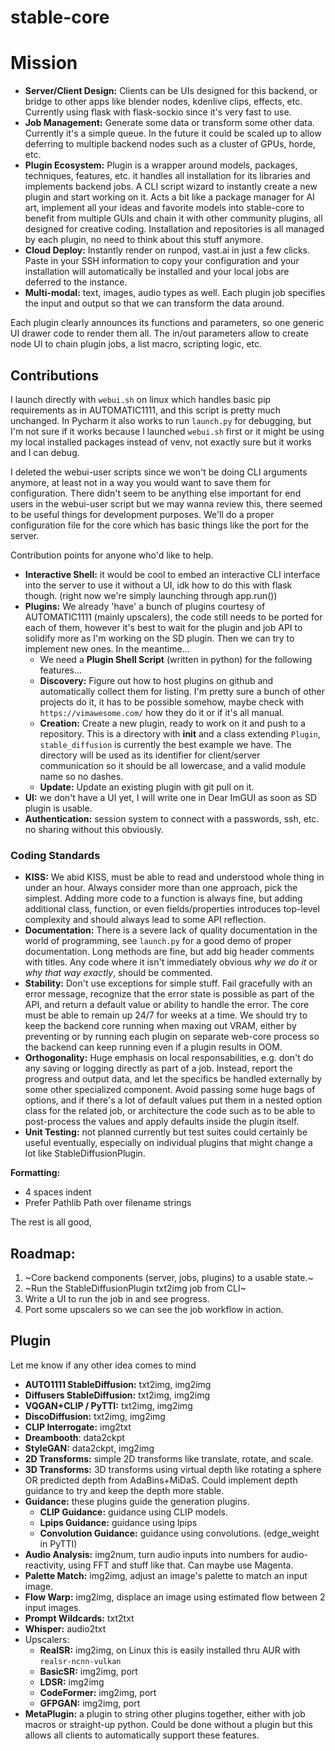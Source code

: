 # stable-core

# Mission

- **Server/Client Design:**  Clients can be UIs designed for this backend, or bridge to other apps like blender nodes, kdenlive clips, effects, etc. Currently using flask with flask-sockio since it's very fast to use.
- **Job Management:** Generate some data or transform some other data.  Currently it's a simple queue. In the future it could be scaled up to allow deferring to multiple backend nodes such as a cluster of GPUs, horde, etc.
- **Plugin Ecosystem:** Plugin is a wrapper around models, packages, techniques, features, etc. it handles all installation for its libraries and implements backend jobs. A CLI script wizard to instantly create a new plugin and start working on it. Acts a bit like a package manager for AI art, implement all your ideas and favorite models into stable-core to benefit from multiple GUIs and chain it with other community plugins, all designed for creative coding. Installation and repositories is all managed by each plugin, no need to think about this stuff anymore.
- **Cloud Deploy:** Instantly render on runpod, vast.ai in just a few clicks. Paste in your SSH information to copy your configuration and your installation will automatically be installed and your local jobs are deferred to the instance.
- **Multi-modal:** text, images, audio types as well. Each plugin job specifies the input and output so that we can transform the data around.

Each plugin clearly announces its functions and parameters, so one generic UI drawer code to render them all.
The in/out parameters allow to create node UI to chain plugin jobs, a list macro, scripting logic, etc.

## Contributions

I launch directly with `webui.sh` on linux which handles basic pip requirements as in AUTOMATIC1111, and this script is pretty much unchanged.
In Pycharm it also works to run `launch.py` for debugging, but I'm not sure if it works because I launched `webui.sh` first or it might be using my local installed packages instead of venv, not exactly sure but it works and I can debug.

I deleted the webui-user scripts since we won't be doing CLI arguments anymore, at least not in a way you would want to save them for configuration. There didn't seem to be anything else important for end users in the webui-user script but we may wanna review this, there seemed to be useful things for development purposes. We'll do a proper configuration file for the core which has basic things like the port for the server.

Contribution points for anyone who'd like to help.

- **Interactive Shell:** it would be cool to embed an interactive CLI interface into the server to use it without a UI, idk how to do this with flask though. (right now we're simply launching through app.run()) 
- **Plugins:** We already 'have' a bunch of plugins courtesy of AUTOMATIC1111 (mainly upscalers), the code still needs to be ported for each of them, however it's best to wait for the plugin and job API to solidify more as I'm working on the SD plugin. Then we can try to implement new ones. In the meantime...
   - We need a **Plugin Shell Script** (written in python) for the following features...
   - **Discovery:** Figure out how to host plugins on github and automatically collect them for listing. I'm pretty sure a bunch of other projects do it, it has to be possible somehow, maybe check with `https://vimawesome.com/` how they do it or if it's all manual.
   - **Creation:** Create a new plugin, ready to work on it and push to a repository. This is a directory with __init__ and a class extending `Plugin`, `stable_diffusion` is currently the best example we have. The directory will be used as its identifier for client/server communication so it should be all lowercase, and a valid module name so no dashes.
   - **Update:** Update an existing plugin with git pull on it.
- **UI:** we don't have a UI yet, I will write one in Dear ImGUI as soon as SD plugin is usable.
- **Authentication:** session system to connect with a passwords, ssh, etc. no sharing without this obviously.

### Coding Standards

- **KISS:** We abid KISS, must be able to read and understood whole thing in under an hour. Always consider more than one approach, pick the simplest. Adding more code to a function is always fine, but adding additional class, function, or even fields/properties introduces top-level complexity and should always lead to some API reflection.
- **Documentation:** There is a severe lack of quality documentation in the world of programming, see `launch.py` for a good demo of proper documentation. Long methods are fine, but add big header comments with titles. Any code where it isn't immediately obvious _why we do it_ or _why that way exactly_, should be commented.
- **Stability:** Don't use exceptions for simple stuff. Fail gracefully with an error message, recognize that the error state is possible as part of the API, and return a default value or ability to handle the error. The core must be able to remain up 24/7 for weeks at a time. We should try to keep the backend core running when maxing out VRAM, either by preventing or by running each plugin on separate web-core process so the backend can keep running even if a plugin results in OOM.  
- **Orthogonality:** Huge emphasis on local responsabilities, e.g. don't do any saving or logging directly as part of a job. Instead, report the progress and output data, and let the specifics be handled externally by some other specialized component. Avoid passing some huge bags of options, and if there's a lot of default values put them in a nested option class for the related job, or architecture the code such as to be able to post-process the values and apply defaults inside the plugin itself.
- **Unit Testing:** not planned currently but test suites could certainly be useful eventually, especially on individual plugins that might change a lot like StableDiffusionPlugin.

**Formatting:**
- 4 spaces indent
- Prefer Pathlib Path over filename strings

The rest is all good, 

## Roadmap:
1. ~Core backend components (server, jobs, plugins) to a usable state.~
2. ~Run the StableDiffusionPlugin txt2img job from CLI~
3. Write a UI to run the job in and see progress.
4. Port some upscalers so we can see the job workflow in action.

## Plugin

Let me know if any other idea comes to mind

* **AUTO1111 StableDiffusion:** txt2img, img2img
* **Diffusers StableDiffusion:** txt2img, img2img
* **VQGAN+CLIP / PyTTI:** txt2img, img2img
* **DiscoDiffusion:** txt2img, img2img
* **CLIP Interrogate:** img2txt
* **Dreambooth**: data2ckpt
* **StyleGAN:** data2ckpt, img2img
* **2D Transforms:** simple 2D transforms like translate, rotate, and scale.
* **3D Transforms:** 3D transforms using virtual depth like rotating a sphere OR predicted depth from AdaBins+MiDaS. Could implement depth guidance to try and keep the depth more stable.
* **Guidance:** these plugins guide the generation plugins.
   * **CLIP Guidance:** guidance using CLIP models.
   * **Lpips Guidance:** guidance using lpips
   * **Convolution Guidance:** guidance using convolutions. (edge_weight in PyTTI)
* **Audio Analysis:** img2num, turn audio inputs into numbers for audio-reactivity, using FFT and stuff like that. Can maybe use Magenta.
* **Palette Match:** img2img, adjust an image's palette to match an input image.
* **Flow Warp:** img2img, displace an image using estimated flow between 2 input images.
* **Prompt Wildcards:** txt2txt
* **Whisper:** audio2txt
* Upscalers:
  * **RealSR:** img2img, on Linux this is easily installed thru AUR with `realsr-ncnn-vulkan`
  * **BasicSR:** img2img, port
  * **LDSR:** img2img
  * **CodeFormer:** img2img, port
  * **GFPGAN:** img2img, port
* **MetaPlugin:** a plugin to string other plugins together, either with job macros or straight-up python. Could be done without a plugin but this allows all clients to automatically support these features.
